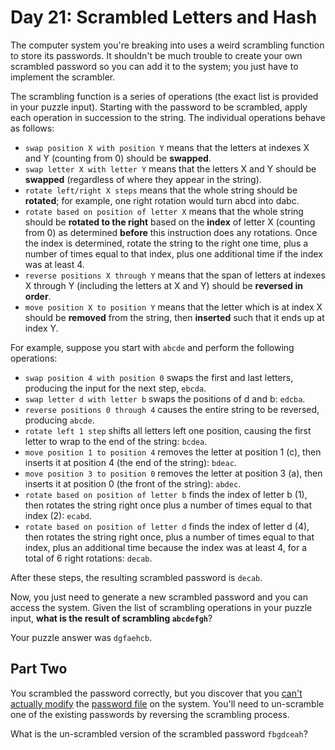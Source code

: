 # Day 21: Scrambled Letters and Hash

The computer system you're breaking into uses a weird scrambling function to store its passwords. It shouldn't be much trouble to create your own scrambled password so you can add it to the system; you just have to implement the scrambler.

The scrambling function is a series of operations (the exact list is provided in your puzzle input). Starting with the password to be scrambled, apply each operation in succession to the string. The individual operations behave as follows:

- `swap position X with position Y` means that the letters at indexes X and Y (counting from 0) should be **swapped**.
- `swap letter X with letter Y` means that the letters X and Y should be **swapped** (regardless of where they appear in the string).
- `rotate left/right X steps` means that the whole string should be **rotated**; for example, one right rotation would turn abcd into dabc.
- `rotate based on position of letter X` means that the whole string should be **rotated to the right** based on the **index** of letter X (counting from 0) as determined **before** this instruction does any rotations. Once the index is determined, rotate the string to the right one time, plus a number of times equal to that index, plus one additional time if the index was at least 4.
- `reverse positions X through Y` means that the span of letters at indexes X through Y (including the letters at X and Y) should be **reversed in order**.
- `move position X to position Y` means that the letter which is at index X should be **removed** from the string, then **inserted** such that it ends up at index Y.

For example, suppose you start with `abcde` and perform the following operations:

- `swap position 4 with position 0` swaps the first and last letters, producing the input for the next step, `ebcda`.
- `swap letter d with letter b` swaps the positions of d and b: `edcba`.
- `reverse positions 0 through 4` causes the entire string to be reversed, producing `abcde`.
- `rotate left 1 step` shifts all letters left one position, causing the first letter to wrap to the end of the string: `bcdea`.
- `move position 1 to position 4` removes the letter at position 1 (c), then inserts it at position 4 (the end of the string): `bdeac`.
- `move position 3 to position 0` removes the letter at position 3 (a), then inserts it at position 0 (the front of the string): `abdec`.
- `rotate based on position of letter b` finds the index of letter b (1), then rotates the string right once plus a number of times equal to that index (2): `ecabd`.
- `rotate based on position of letter d` finds the index of letter d (4), then rotates the string right once, plus a number of times equal to that index, plus an additional time because the index was at least 4, for a total of 6 right rotations: `decab`.

After these steps, the resulting scrambled password is `decab`.

Now, you just need to generate a new scrambled password and you can access the system. Given the list of scrambling operations in your puzzle input, **what is the result of scrambling `abcdefgh`**?

Your puzzle answer was `dgfaehcb`.

## Part Two

You scrambled the password correctly, but you discover that you [can't actually modify](https://en.wikipedia.org/wiki/File_system_permissions) the [password file](https://en.wikipedia.org/wiki/Passwd) on the system. You'll need to un-scramble one of the existing passwords by reversing the scrambling process.

What is the un-scrambled version of the scrambled password `fbgdceah`?
